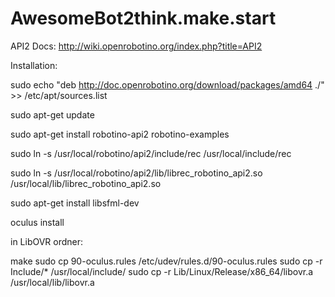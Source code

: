 # AwesomeBot2think.make.start

API2 Docs: http://wiki.openrobotino.org/index.php?title=API2

Installation: 


sudo echo "deb http://doc.openrobotino.org/download/packages/amd64 ./" >> /etc/apt/sources.list

sudo apt-get update

sudo apt-get install robotino-api2 robotino-examples


sudo ln -s /usr/local/robotino/api2/include/rec /usr/local/include/rec

sudo ln -s /usr/local/robotino/api2/lib/librec_robotino_api2.so /usr/local/lib/librec_robotino_api2.so


sudo apt-get install libsfml-dev



oculus install

in LibOVR ordner:

make
sudo cp 90-oculus.rules /etc/udev/rules.d/90-oculus.rules
sudo cp -r Include/* /usr/local/include/
sudo cp -r Lib/Linux/Release/x86_64/libovr.a /usr/local/lib/libovr.a
